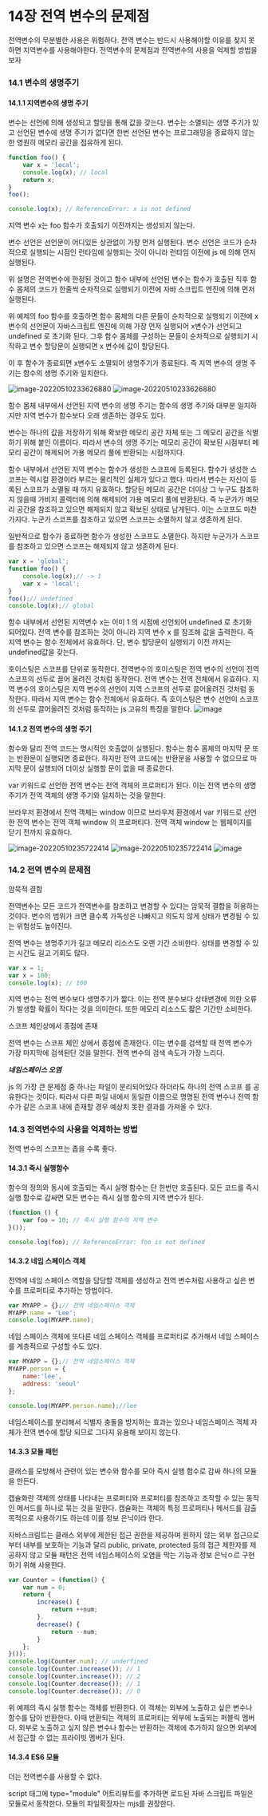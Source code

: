 # 14장 전역 변수의 문제점

전역변수의 무분별한 사용은 위험하다. 전역 변수는 반드시 사용해야할 이유를 찾지 못하면  지역변수를 사용해야한다. 전역변수의 문제점과 전역변수의 사용을 억제할 방법을 보자

### 14.1 변수의 생명주기

#### 14.1.1 지역변수의 생명 주기

변수는 선언에 의해 생성되고 할당을 통해 값을 갖는다. 변수는 소멸되는 생명 주기가 있고 선언된 변수에 생명 주기가 없다면 한번 선언된 변수는 프로그래밍을 종료하지 않는 한 영원히 메모리 공간을 점유하게 된다.

```js
function foo() {
	var x = 'local';
	console.log(x); // local
	return x;
}
foo();

console.log(x); // ReferenceError: x is not defined
```

지역 변수 x는 foo 함수가 호출되기 이전까지는 생성되지 않는다. 

변수 선언은 선언문이 어디있든 상관없이 가장 먼저 실행된다. 변수 선언은 코드가 순차적으로 실행되는 시점인 런타임에 실행되는 것이 아니라 런타임 이전에 js 에 의해 먼저 실행된다.

위 설명은 전역변수에 한정된 것이고 함수 내부에 선언된 변수는 함수가 호출된 직후 함수 몸체의 코드가 한줄씩 순차적으로 실행되기 이전에 자바 스크립트 엔진에 의해 먼저 실행된다.

위 예제의 foo 함수를 호출하면 함수 몸체의 다른 문들이 순차적으로 실행되기 이전에 x 변수의 선언문이 자바스크립트 엔진에 의해 가장 먼저 실행되어 x변수가 선언되고 undefined 로 초기화 된다. 그후 함수 몸체를 구성하는 문들이 순차적으로 실행되기 시작하고 변수 할당문이 실행되면 x 변수에 값이 할당된다. 

이 후 함수가 종료되면  x변수도 소멸되어 생명주기가 종료된다.  즉 지역 변수의 생명 주기는 함수의 생명 주기와 일치한다.

![image-20220510233626880](C:/Users/multicampus/AppData/Roaming/Typora/typora-user-images/image-20220510233626880.png)
![image-20220510233626880](https://user-images.githubusercontent.com/87460552/170863655-a71b5759-1638-419c-abed-86457de6cbbe.png)


함수 몸체 내부에서 선언된 지역 변수의 생명 주기는 함수의 생명 주기와 대부분 일치하지만 지역 변수가 함수보다 오래 생존하는 경우도 있다.

변수는 하나의 값을 저장하기 위해 확보한 메모리 공간 자체 또는 그 메모리 공간을 식별하기 위해 붙인 이름이다. 따라서 변수의 생명 주기는 메모리 공간이 확보된 시점부터 메모리 공간이 해제되어 가용 메모리 풀에 반환되는 시점까지다.

함수 내부에서 선언된 지역 변수는 함수가 생성한 스코프에 등록된다. 함수가 생성한 스코프는 렉시컬 환경이라 부르는 물리적인 실체가 있다고 했다. 따라서 변수는 자신이 등록된 스코프가 소멸될 때 까지 유효하다. 할당된 메모리 공간은 더이상 그 누구도 참조하지 않을때 가비지 콜렉터에 의해 해제되어 가용 메모리 풀에 반환된다. 즉 누군가가 메모리 공간을 참조하고 있으면 해제되지 않고 확보된 상태로 남게된다. 이는 스코프도 마찬가지다. 누군가 스코프를 참조하고 있으면 스코프는 소멸하지 않고 생존하게 된다. 

일반적으로 함수가 종료하면 함수가 생성한 스코프도 소멸한다. 하지만 누군가가 스코프를 참조하고 있으면 스코프는 해제되지 않고 생존하게 된다. 

```js
var x = 'global';
function foo() {
	console.log(x);// -> 1
	var x = 'local';
}
foo();// undefined
console.log(x);// global
```

함수 내부에서 선언된 지역변수 x는 이미 1 의 시점에 선언되어 undefined 로 초기화 되어있다. 전역 변수를 참조하는 것이 아니라 지역 변수 x 를 참조해 값을 출력한다. 즉 지역 변수는 함수 전체에서 유효하다. 단, 변수 할당문이 실행되기 이전 까지는 undefined값을 갖는다.

호이스팅은 스코프를 단위로 동작한다. 전역변수의 호이스팅은 전역 변수의 선언이 전역 스코프의 선두로 끌어 올려진 것처럼 동작한다. 전역 변수는 전역 전체에서 유효하다. 지역 변수의  호이스팅은 지역 변수의 선언이 지역 스코프의 선두로 끌어올려진 것처럼 동작한다. 따라서 지역 변수는 함수 전체에서 유효하다. 즉 호이스팅은 변수 선언이 스코프의 선두로 끌어올려진 것처럼 동작하는 js 고유의 특징을 말한다.
![image](https://user-images.githubusercontent.com/87460552/170864792-007a3c5a-c6da-4c77-81b5-552a603c1cfd.png)

#### 14.1.2 전역 변수의 생명 주기

함수와 달리 전역 코드는 명시적인 호출없이 실행된다. 함수는 함수 몸체의 마지막 문 또는 반환문이 실행되면 종료한다. 하지만 전역 코드에는 반환문을 사용할 수 없으므로 마지막 문이 실행되어 더이상 실행할 문이 없을 때 종료한다.

var 키워드로 선언한 전역 변수는 전역 객체의 프로퍼티가 된다. 이는 전역 변수의 생명 주기가 전역 객체의 생명 주기와 일치하는 것을 말한다.

브라우저 환경에서 전역 객체는  window 이므로 브라우저 환경에서 var 키워드로 선언한 전역 변수는 전역 객체 window 의 프로퍼티다. 전역 객체 window 는 웹페이지를 닫기 전까지 유효하다. 

![image-20220510235722414](C:/Users/multicampus/AppData/Roaming/Typora/typora-user-images/image-20220510235722414.png)
![image-20220510235722414](https://user-images.githubusercontent.com/87460552/170863675-5a63a5b8-bf65-4e89-9acc-6d3e9a3a7a11.png)
![image](https://user-images.githubusercontent.com/87460552/170865051-f0fe9f27-c3cf-42a1-89f1-36a7193f9162.png)


### 14.2 전역 변수의 문제점

암묵적 결합

전역변수는 모든 코드가 전역변수를 참조하고 변경할 수 있다는 암묵적 결합을 허용하는 것이다. 변수의 범위가 크면 클수록 가독성은 나빠지고 의도치 않게 상태가 변경될 수 있는 위험성도 높아진다.

전역 변수는 생명주기가 길고 메모리 리소스도 오랜 기간 소비한다. 상태를 변경할 수 있는 시간도 길고 기회도 많다.

```js
var x = 1;
var x = 100;
console.log(x); // 100
```

 지역 변수는 전역 변수보다 생명주기가 짧다. 이는 전역 분수보다 상태변경에 의한 오류가 발생할 확률이 작다는 것을 의미한다. 또한 메모리 리소스도 짧은 기간만 소비한다.

스코프 체인상에서 종점에 존재

전역 변수는 스코프 체인 상에서 종점에 존재한다. 이는 변수를 검색할 때 전역 변수가 가장 마지막에 검색된단 것을 말한다. 전역 변수의 검색 속도가 가장 느리다.

***네임스페이스 오염***

js 의 가장 큰 문제점 중 하나는 파일이 분리되어있다 하더라도 하나의 전역 스코프 를 공유한다는 것이다. 따라서 다른 파일 내에서 동일한 이름으로 명명된 전역 변수나 전역 함수가 같은 스코프 내에 존재할 경우 예상치 못한 결과를 가져올 수 있다.

### 14.3 전역변수의 사용을 억제하는 방법

전역 변수의 스코프는 좁을 수록 좋다. 

#### 14.3.1 즉시 실행함수

함수의 정의와 동시에 호출되는 즉시 실행 함수는 단 한번만 호출된다. 모든 코드를 즉시 실행 함수로 감싸면 모든 변수는 즉시 실행 함수의 지역 변수가 된다.

```js
(function () {
    var foo = 10; // 즉시 실행 함수의 지역 변수
}());

console.log(foo); // ReferenceError: foo is not defined
```

#### 14.3.2 네임 스페이스 객체

전역에 네임 스페이스 역할을 담당할 객체를 생성하고 전역 변수처럼 사용하고 싶은 변수를 프로퍼티로 추가하는 방법이다.

```js
var MYAPP = {};// 전역 네임스페이스 객체
MYAPP.name = 'Lee';
console.log(MYAPP.name);
```

네임 스페이스 객체에 또다른 네임 스페이스 객체를 프로퍼티로 추가해서 네임 스페이스를 계층적으로 구성할 수도 있다.

```js
var MYAPP = {};// 전역 네임스페이스 객체
MYAPP.person = {
    name:'lee',
    address: 'seoul'
};

console.log(MYAPP.person.name);//lee
```

네임스페이스를 분리해서 식별자 충돌을 방지하는 효과는 있으나 네임스페이스 객체 자체가 전역 변수에 할당 되므로 그다지 유용해 보이지 않는다.

#### 14.3.3 모듈 패턴

클래스를 모방해서 관련이 있는 변수와 함수를 모아 즉시 실행 함수로 감싸 하나의 모듈을 만든다.

캡슐화란 객체의 상태를 나타내는 프로퍼티와 프로퍼티를 참조하고 조작할 수 있는 동작인 메서드를 하나로 묶는 것을 말한다. 캡슐화는 객체의 특정 프로퍼티나 메서드를 감출 목적으로 사용하기도 하는데 이를 정보 은닉이라 한다.

자바스크림트는 클래스 외부에 제한된 접근 권한을 제공하며 원하지 않는 외부 접근으로 부터 내부를 보호하는 기능과 달리 public, private, protected 등의 접근 제한자를 제공하지 않고 모듈 패턴은 전역 네임스페이스의 오염을 막는 기능과 정보 은닉ㅇ르 구현하기 위해 사용한다.

```js
var Counter = (function() {
	var num = 0;
  	return {
        increase() {
            return ++num;
        }.
        decrease() {
            return --num;
        }
    };
}());
console.log(Counter.num); // underfined
console.log(Counter.increase()); // 1
console.log(Counter.increase()); // 2
console.log(Counter.decrease()); // 1
console.log(Counter.decrease()); // 0
```

위 예제의 즉시 실행 함수는 객체를 반환한다. 이 객체는 외부에 노출하고 싶은 변수나 함수를 담아 반환한다. 이때 반환되는 객체의 프로퍼티는 외부에 노출되는 퍼블릭 멤버다. 외부로 노출하고 싶지 않은 변수나 함수는 반환하는 객체에 추가하지 않으면 외부에서 접근할 수 없는 프라이빗 멤버가 된다.



#### 14.3.4 ES6 모듈

더는 전역변수를 사용할 수 없다.

script 태그에 type="module" 어트리뷰트를 추가하면 로드된 자바 스크립트 파일은 모듈로서 동작한다. 모듈의 파일확장자는 mjs를 권장한다.
